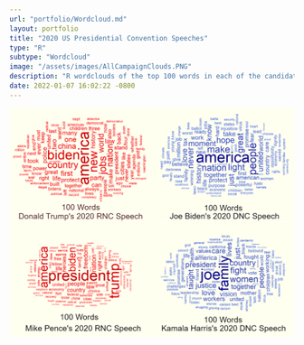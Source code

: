 ```yaml
---
url: "portfolio/Wordcloud.md"
layout: portfolio
title: "2020 US Presidential Convention Speeches"
type: "R"
subtype: "Wordcloud"
image: "/assets/images/AllCampaignClouds.PNG"
description: "R wordclouds of the top 100 words in each of the candidates' 2020 convention speech."
date: 2022-01-07 16:02:22 -0800
---
```



![Political Wordclouds: 2020 US Presidential Election Speeches](\assets\images\AllCampaignClouds.png "Political Wordclouds: 2020 US Presidential Election Speeches")

